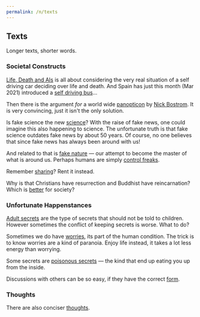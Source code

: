 ```yaml
---
permalink: /n/texts
---
```


## Texts

Longer texts, shorter words.

### Societal Constructs

[Life, Death and AIs](/a/life-death-and-ais) is all about considering the very real situation of a self driving car deciding over life and death. And Spain has just this month (Mar 2021) introduced a [self driving bus](https://www.weforum.org/agenda/2021/03/europe-first-autonomous-electric-buses-spain/)...

Then there is the argument *for* a world wide [panopticon](/a/panopticon) by [Nick Bostrom](https://nickbostrom.com/). It is very convincing, just it isn't the only solution.

Is fake science the new [science](/a/science)? With the raise of fake news, one could imagine this also happening to science. The unfortunate truth is that fake science outdates fake news by about 50 years. Of course, no one believes that since fake news has always been around with us!

And related to that is [fake nature](/a/nature) — our attempt to become the master of what is around us. Perhaps humans are simply [control freaks](https://en.wikipedia.org/wiki/Control_freak).

Remember [sharing](/a/share)? Rent it instead.

Why is that Christians have resurrection and Buddhist have reincarnation? Which is [better](/a/reincarnation-v-resurrection) for society?

### Unfortunate Happenstances

[Adult secrets](/a/how-tell-children-adult-secrets) are the type of secrets that should not be told to children. However sometimes the conflict of keeping secrets is worse. What to do?

Sometimes we do have [worries](/a/will-we-be-shot), its part of the human condition. The trick is to know worries are a kind of paranoia. Enjoy life instead, it takes a lot less energy than worrying.

Some secrets are [poisonous secrets](/a/poisoned-secrets) — the kind that end up eating you up from the inside.

Discussions with others can be so easy, if they have the correct [form](/a/argue).

### Thoughts

There are also conciser [thoughts](/n/thoughts).
